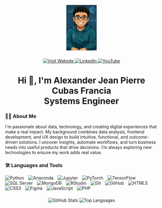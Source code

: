 <!-- Foto de perfil -->
<div align="center">
  <img height="150" src="assets/img/profile/foto_perfil_2.JPG" loading="lazy" alt="Profile Photo" />
</div>

###

<!-- Enlaces sociales -->
<div align="center">
  <a href="https://alexandercf.dev" target="_blank" rel="noopener noreferrer">
    <img src="https://img.shields.io/static/v1?message=Visit%20My%20Website&logo=google-chrome&label=&color=0A66C2&logoColor=white&style=for-the-badge" height="25" alt="Visit Website" loading="lazy" />
  </a>
  <a href="https://www.linkedin.com/in/alexandercf/" target="_blank" rel="noopener noreferrer">
    <img src="https://img.shields.io/static/v1?message=LinkedIn&logo=linkedin&label=&color=0077B5&logoColor=white&style=for-the-badge" height="25" alt="LinkedIn" loading="lazy" />
  </a>
  <a href="https://www.youtube.com/@alexandercf25" target="_blank" rel="noopener noreferrer">
    <img src="https://img.shields.io/static/v1?message=Youtube&logo=youtube&label=&color=FF0000&logoColor=white&style=for-the-badge" height="25" alt="YouTube" loading="lazy" />
  </a>
</div>


###

<!-- Título -->
<h1 align="center">Hi 👋, I'm Alexander Jean Pierre Cubas Francia<br>Systems Engineer</h1>

###

<!-- Sobre mí -->
<h3 align="left">👩‍💻 About Me</h3>
<p align="left">
  I'm passionate about data, technology, and creating digital experiences that make a real impact. My background combines data analysis, frontend development, and UX design to build intuitive, functional, and outcome-driven solutions. I uncover insights, automate workflows, and turn business needs into useful products that drive decisions. I’m always exploring new technologies to ensure my work adds real value.
</p>

###

<!-- Lenguajes y herramientas -->
<h3 align="left">🛠 Languages and Tools</h3>

<div align="left">
  <img src="https://cdn.jsdelivr.net/gh/devicons/devicon/icons/python/python-original.svg" height="40" style="margin-right: 10px;" loading="lazy" alt="Python" />
  <img src="https://cdn.jsdelivr.net/gh/devicons/devicon/icons/anaconda/anaconda-original.svg" height="40" style="margin-right: 10px;" loading="lazy" alt="Anaconda" />
  <img src="https://cdn.simpleicons.org/jupyter/F37626" height="40" style="margin-right: 10px;" loading="lazy" alt="Jupyter" />
  <img src="https://cdn.jsdelivr.net/gh/devicons/devicon/icons/pytorch/pytorch-original.svg" height="40" style="margin-right: 10px;" loading="lazy" alt="PyTorch" />
  <img src="https://cdn.jsdelivr.net/gh/devicons/devicon/icons/tensorflow/tensorflow-original.svg" height="40" style="margin-right: 10px;" loading="lazy" alt="TensorFlow" />
  <img src="https://cdn.jsdelivr.net/gh/devicons/devicon/icons/microsoftsqlserver/microsoftsqlserver-plain.svg" height="40" style="margin-right: 10px;" loading="lazy" alt="SQL Server" />
  <img src="https://cdn.simpleicons.org/mongodb/47A248" height="40" style="margin-right: 10px;" loading="lazy" alt="MongoDB" />
  <img src="https://cdn.simpleicons.org/rstudioide/75AADB" height="40" style="margin-right: 10px;" loading="lazy" alt="RStudio" />
  <img src="https://cdn.simpleicons.org/git/F05032" height="40" style="margin-right: 10px;" loading="lazy" alt="Git" />
  <img src="https://skillicons.dev/icons?i=github" height="40" style="margin-right: 10px;" loading="lazy" alt="GitHub" />
  <img src="https://cdn.jsdelivr.net/gh/devicons/devicon/icons/html5/html5-original.svg" height="40" style="margin-right: 10px;" loading="lazy" alt="HTML5" />
  <img src="https://cdn.jsdelivr.net/gh/devicons/devicon/icons/css3/css3-original.svg" height="40" style="margin-right: 10px;" loading="lazy" alt="CSS3" />
  <img src="https://cdn.jsdelivr.net/gh/devicons/devicon/icons/figma/figma-original.svg" height="40" style="margin-right: 10px;" loading="lazy" alt="Figma" />
  <img src="https://cdn.jsdelivr.net/gh/devicons/devicon/icons/javascript/javascript-original.svg" height="40" style="margin-right: 10px;" loading="lazy" alt="JavaScript" />
  <img src="https://cdn.jsdelivr.net/gh/devicons/devicon/icons/php/php-original.svg" height="40" loading="lazy" alt="PHP" />
</div>

###

<!-- Stats -->
<div align="center">
  <img src="https://github-readme-stats.vercel.app/api?username=AlexanderCF&show_icons=true&include_all_commits=true&count_private=true&theme=dracula&hide_border=false" height="150" loading="lazy" alt="GitHub Stats" />
  <img src="https://github-readme-stats.vercel.app/api/top-langs?username=AlexanderCF&layout=compact&langs_count=5&theme=dracula&hide_border=false" height="150" loading="lazy" alt="Top Languages" />
</div>

